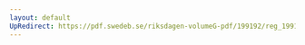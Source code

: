 ```yaml
---
layout: default
UpRedirect: https://pdf.swedeb.se/riksdagen-volumeG-pdf/199192/reg_199192/reg_199192_0736.pdf
---
```

